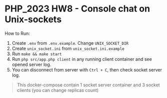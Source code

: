 # PHP_2023 HW8 - Console chat on Unix-sockets

How to Run:
1. Create `.env` from `.env.example`. Change `UNIX_SOCKET_DIR`
2. Create `unix_socket.ini` from `unix_socket.ini.example`
3. Run `make && make start`
4. Run `php src/app.php client` in any running client container and see opened server log.
5. You can disconnect from server with `Ctrl + C`, then check socket server log. 

> This docker-compose contain 1 socket server container and 3 socket clients (you can change replicas count)